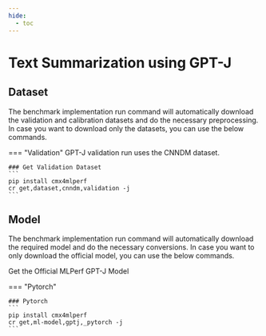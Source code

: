 ```yaml
---
hide:
  - toc
---
```


# Text Summarization using GPT-J

## Dataset

The benchmark implementation run command will automatically download the validation and calibration datasets and do the necessary preprocessing. In case you want to download only the datasets, you can use the below commands.

=== "Validation"
    GPT-J validation run uses the CNNDM dataset.

    ### Get Validation Dataset
    ```
    pip install cmx4mlperf
    cr get,dataset,cnndm,validation -j
    ```

## Model
The benchmark implementation run command will automatically download the required model and do the necessary conversions. In case you want to only download the official model, you can use the below commands.

Get the Official MLPerf GPT-J Model

=== "Pytorch"

    ### Pytorch
    ```
    pip install cmx4mlperf
    cr get,ml-model,gptj,_pytorch -j
    ```
